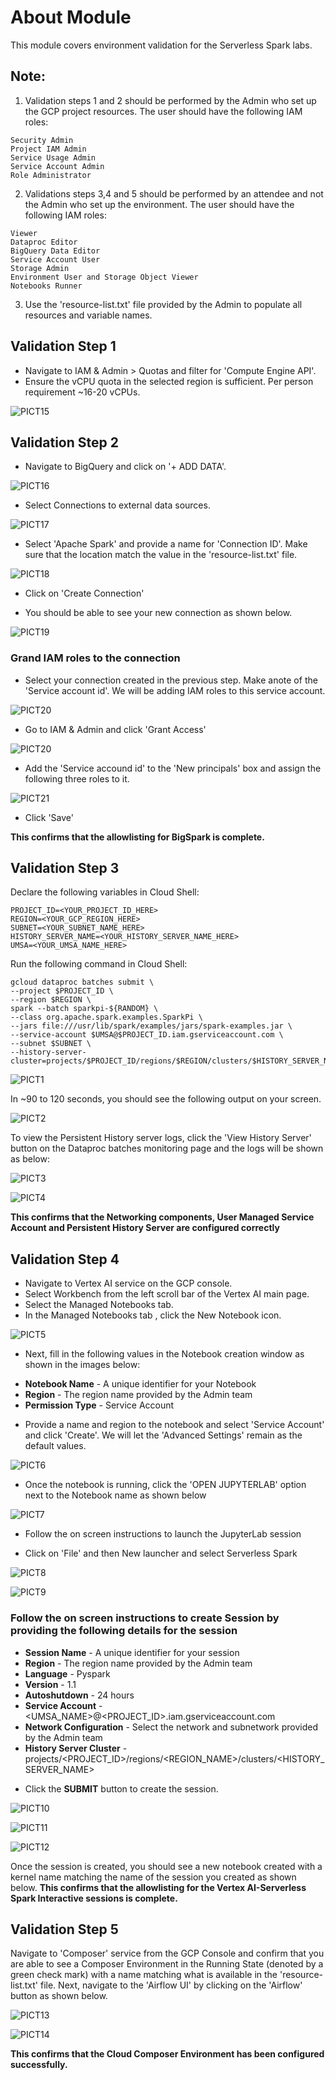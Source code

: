 # About Module

This module covers environment validation for the Serverless Spark labs.

## Note:

1. Validation steps 1 and 2 should be performed by the Admin who set up the GCP project resources. The user should have the following IAM roles:

```
Security Admin
Project IAM Admin
Service Usage Admin
Service Account Admin
Role Administrator
```

2. Validations steps 3,4 and 5 should be performed by an attendee and not the Admin who set up the environment. The user should have the following IAM roles:

```
Viewer
Dataproc Editor
BigQuery Data Editor
Service Account User
Storage Admin
Environment User and Storage Object Viewer
Notebooks Runner
```

3. Use the 'resource-list.txt' file provided by the Admin to populate all resources and variable names.

## Validation Step 1

- Navigate to IAM & Admin > Quotas and filter for 'Compute Engine API'.
- Ensure the vCPU quota in the selected region is sufficient. Per person requirement ~16-20 vCPUs.

![PICT15](../02-images/module-1-pictorial-01.png)

## Validation Step 2

* Navigate to BigQuery and click on '+ ADD DATA'.

![PICT16](../02-images/module-1-pictorial-02.png)

* Select Connections to external data sources.

![PICT17](../02-images/module-1-pictorial-03.png)

* Select 'Apache Spark' and provide a name for 'Connection ID'. Make sure that  the location match the value in the 'resource-list.txt' file.

![PICT18](../02-images/module-1-pictorial-04.png)

* Click on 'Create Connection'

* You should be able to see your new connection as shown below.

![PICT19](../02-images/module-1-pictorial-05.png)

### Grand IAM roles to the connection

* Select your connection created in the previous step. Make anote of the 'Service account id'. We will be adding IAM roles to this service account.

![PICT20](../02-images/module-1-pictorial-06.png)

* Go to IAM & Admin and click 'Grant Access'

![PICT20](../02-images/module-1-pictorial-07.png)

* Add the 'Service accound id' to the 'New principals' box and assign the following three roles to it.

![PICT21](../02-images/module-1-pictorial-08.png)

* Click 'Save'

**This confirms that the allowlisting for BigSpark is complete.**

## Validation Step 3

Declare the following variables in Cloud Shell:

```
PROJECT_ID=<YOUR_PROJECT_ID_HERE>
REGION=<YOUR_GCP_REGION_HERE>
SUBNET=<YOUR_SUBNET_NAME_HERE>
HISTORY_SERVER_NAME=<YOUR_HISTORY_SERVER_NAME_HERE>
UMSA=<YOUR_UMSA_NAME_HERE>
```

Run the following command in Cloud Shell:

```
gcloud dataproc batches submit \
--project $PROJECT_ID \
--region $REGION \
spark --batch sparkpi-${RANDOM} \
--class org.apache.spark.examples.SparkPi \
--jars file:///usr/lib/spark/examples/jars/spark-examples.jar \
--service-account $UMSA@$PROJECT_ID.iam.gserviceaccount.com \
--subnet $SUBNET \
--history-server-cluster=projects/$PROJECT_ID/regions/$REGION/clusters/$HISTORY_SERVER_NAME
```

![PICT1](../02-images/module-1-pictorial-09.png)   

In ~90 to 120 seconds, you should see the following output on your screen.

![PICT2](../02-images/module-1-pictorial-10.png)  

To view the Persistent History server logs, click the 'View History Server' button on the Dataproc batches monitoring page and the logs will be shown as below:

![PICT3](../02-images/module-1-pictorial-11.png)

![PICT4](../02-images/module-1-pictorial-12.png)

**This confirms that the Networking components, User Managed Service Account and Persistent History Server are configured correctly**

## Validation Step 4

- Navigate to Vertex AI service on the GCP console.
- Select Workbench from the left scroll bar of the Vertex AI main page.
- Select the Managed Notebooks tab.
- In the Managed Notebooks tab , click the New Notebook icon.

![PICT5](../02-images/module-1-pictorial-13.png)

* Next, fill in the following values in the Notebook creation window as shown in the images below:

- **Notebook Name**   - A unique identifier for your Notebook
- **Region**     - The region name provided by the Admin team
- **Permission Type**    - Service Account

 * Provide a name and region to the notebook and select 'Service Account' and click 'Create'. We will let the 'Advanced Settings' remain as the default values.

 ![PICT6](../02-images/module-1-pictorial-14.png)

 * Once the notebook is running, click the 'OPEN JUPYTERLAB' option next to the Notebook name as shown below

 ![PICT7](../02-images/module-1-pictorial-15.png)

* Follow the on screen instructions to launch the JupyterLab session

* Click on 'File' and then New launcher and select Serverless Spark

![PICT8](../02-images/module-1-pictorial-16.png)

![PICT9](../02-images/module-1-pictorial-17.png)

### Follow the on screen instructions to create Session by providing the following details for the session

- **Session Name**   - A unique identifier for your session
- **Region**     - The region name provided by the Admin team
- **Language**    - Pyspark
- **Version** - 1.1
- **Autoshutdown** - 24 hours
- **Service Account** - <UMSA_NAME>@<PROJECT_ID>.iam.gserviceaccount.com
- **Network Configuration** - Select the network and subnetwork provided by the Admin team
- **History Server Cluster** - projects/<PROJECT_ID>/regions/<REGION_NAME>/clusters/<HISTORY_SERVER_NAME>

* Click the **SUBMIT** button to create the session.

![PICT10](../02-images/module-1-pictorial-18.png)

![PICT11](../02-images/module-1-pictorial-19.png)

![PICT12](../02-images/module-1-pictorial-20.png)

Once the session is created, you should see a new notebook created with a kernel name matching the name of the session you created as shown below. **This confirms that the allowlisting for the Vertex AI-Serverless Spark Interactive sessions is complete.**

## Validation Step 5

Navigate to 'Composer' service from the GCP Console and confirm that you are able to see a Composer Environment in the Running State (denoted by a green check mark) with a name matching what is available in the 'resource-list.txt' file. Next, navigate to the 'Airflow UI' by clicking on the 'Airflow' button as shown below.

![PICT13](../02-images/module-1-pictorial-21.png)

![PICT14](../02-images/module-1-pictorial-22.png)

**This confirms that the Cloud Composer Environment has been configured successfully.**
